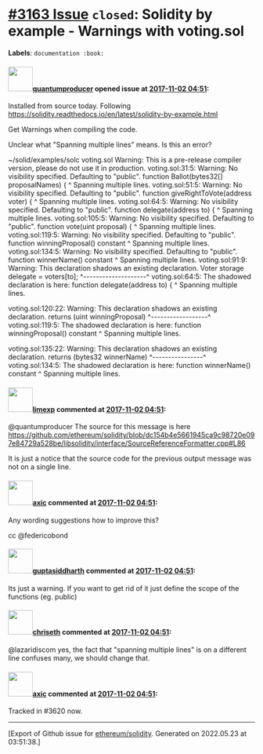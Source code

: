 # [\#3163 Issue](https://github.com/ethereum/solidity/issues/3163) `closed`: Solidity by example - Warnings with voting.sol
**Labels**: `documentation :book:`


#### <img src="https://avatars.githubusercontent.com/u/11827932?v=4" width="50">[quantumproducer](https://github.com/quantumproducer) opened issue at [2017-11-02 04:51](https://github.com/ethereum/solidity/issues/3163):

Installed from source today. Following https://solidity.readthedocs.io/en/latest/solidity-by-example.html

Get Warnings when compiling the code.

Unclear what "Spanning multiple lines" means. Is this an error?

﻿﻿~/solid/examples/solc voting.sol
Warning: This is a pre-release compiler version, please do not use it in production.
voting.sol:31:5: Warning: No visibility specified. Defaulting to "public".
    function Ballot(bytes32[] proposalNames) {
    ^
Spanning multiple lines.
voting.sol:51:5: Warning: No visibility specified. Defaulting to "public".
    function giveRightToVote(address voter) {
    ^
Spanning multiple lines.
voting.sol:64:5: Warning: No visibility specified. Defaulting to "public".
    function delegate(address to) {
    ^
Spanning multiple lines.
voting.sol:105:5: Warning: No visibility specified. Defaulting to "public".
    function vote(uint proposal) {
    ^
Spanning multiple lines.
voting.sol:119:5: Warning: No visibility specified. Defaulting to "public".
    function winningProposal() constant
    ^
Spanning multiple lines.
voting.sol:134:5: Warning: No visibility specified. Defaulting to "public".
    function winnerName() constant
    ^
Spanning multiple lines.
voting.sol:91:9: Warning: This declaration shadows an existing declaration.
        Voter storage delegate = voters[to];
        ^--------------------^
voting.sol:64:5: The shadowed declaration is here:
    function delegate(address to) {
    ^
Spanning multiple lines.

voting.sol:120:22: Warning: This declaration shadows an existing declaration.
            returns (uint winningProposal)
                     ^------------------^
voting.sol:119:5: The shadowed declaration is here:
    function winningProposal() constant
    ^
Spanning multiple lines.

voting.sol:135:22: Warning: This declaration shadows an existing declaration.
            returns (bytes32 winnerName)
                     ^----------------^
voting.sol:134:5: The shadowed declaration is here:
    function winnerName() constant
    ^
Spanning multiple lines.


#### <img src="https://avatars.githubusercontent.com/u/19608867?v=4" width="50">[limexp](https://github.com/limexp) commented at [2017-11-02 04:51](https://github.com/ethereum/solidity/issues/3163#issuecomment-341966063):

@quantumproducer 
The source for this message is here https://github.com/ethereum/solidity/blob/dc154b4e5661945ca9c98720e097e84729a528be/libsolidity/interface/SourceReferenceFormatter.cpp#L86

It is just a notice that the source code for the previous output message was not on a single line.

#### <img src="https://avatars.githubusercontent.com/u/20340?v=4" width="50">[axic](https://github.com/axic) commented at [2017-11-02 04:51](https://github.com/ethereum/solidity/issues/3163#issuecomment-344088569):

Any wording suggestions how to improve this?

cc @federicobond

#### <img src="https://avatars.githubusercontent.com/u/32446709?v=4" width="50">[guptasiddharth](https://github.com/guptasiddharth) commented at [2017-11-02 04:51](https://github.com/ethereum/solidity/issues/3163#issuecomment-345611274):

Its just a warning. If you want to get rid of it just define the scope of the functions (eg. public)

#### <img src="https://avatars.githubusercontent.com/u/9073706?v=4" width="50">[chriseth](https://github.com/chriseth) commented at [2017-11-02 04:51](https://github.com/ethereum/solidity/issues/3163#issuecomment-369279468):

@lazaridiscom yes, the fact that "spanning multiple lines" is on a different line confuses many, we should change that.

#### <img src="https://avatars.githubusercontent.com/u/20340?v=4" width="50">[axic](https://github.com/axic) commented at [2017-11-02 04:51](https://github.com/ethereum/solidity/issues/3163#issuecomment-369520161):

Tracked in #3620 now.


-------------------------------------------------------------------------------



[Export of Github issue for [ethereum/solidity](https://github.com/ethereum/solidity). Generated on 2022.05.23 at 03:51:38.]
